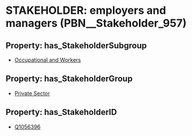 # STAKEHOLDER: __employers and managers__ (PBN__Stakeholder_957)

## Property: has_StakeholderSubgroup

* [Occupational and Workers](PBN__StakeholderSubgroup_27)

## Property: has_StakeholderGroup

* [Private Sector](PBN__StakeholderGroup_5)

## Property: has_StakeholderID

* [Q1056396](Q1056396)

